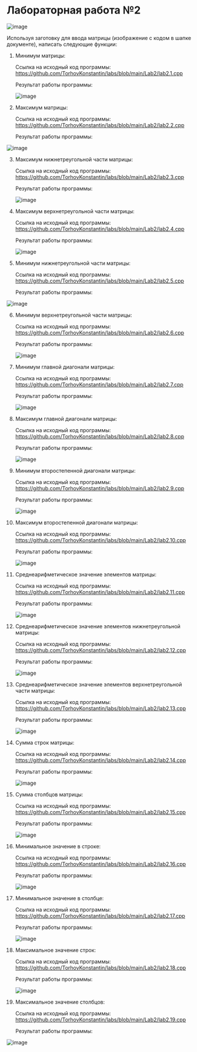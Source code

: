 # Лабораторная работа №2

![image](https://github.com/TorhovKonstantin/labs/assets/122263721/2c2bb9d8-f160-4b9a-9d04-399a582b866c)

Используя заготовку для ввода матрицы (изображение с кодом в шапке документе), написать следующие функции:

1) Минимум матрицы:

   Ссылка на исходный код программы: https://github.com/TorhovKonstantin/labs/blob/main/Lab2/lab2.1.cpp
   
   Результат работы программы:
   
   ![image](https://github.com/TorhovKonstantin/labs/assets/122263721/2c463a66-ce92-42a6-acd4-4e4594b56dc9)


2) Максимум матрицы:

   Ссылка на исходный код программы: https://github.com/TorhovKonstantin/labs/blob/main/Lab2/lab2.2.cpp

   Результат работы программы:

 ![image](https://github.com/TorhovKonstantin/labs/assets/122263721/5ad7ead7-9a55-45e7-b3dc-f8e734c6c9d4)

3) Максимум нижнетреугольной части матрицы:

   Ссылка на исходный код программы: https://github.com/TorhovKonstantin/labs/blob/main/Lab2/lab2.3.cpp

   Результат работы программы:

   ![image](https://github.com/TorhovKonstantin/labs/assets/122263721/1d23776d-5310-491e-aa7a-939646ad02ed)

4) Максимум верхнетреугольной части матрицы:

   Ссылка на исходный код программы: https://github.com/TorhovKonstantin/labs/blob/main/Lab2/lab2.4.cpp

   Результат работы программы:

   ![image](https://github.com/TorhovKonstantin/labs/assets/122263721/e4884914-ef52-41ff-b2b5-d7ef2cd57991)

5) Минимум нижнетреугольной части матрицы:

   Ссылка на исходный код программы: https://github.com/TorhovKonstantin/labs/blob/main/Lab2/lab2.5.cpp

    Результат работы программы:

![image](https://github.com/TorhovKonstantin/labs/assets/122263721/7c3263a4-3090-4109-a441-1af736d2ca8e)

6) Минимум верхнетреугольной части матрицы:

   Ссылка на исходный код программы: https://github.com/TorhovKonstantin/labs/blob/main/Lab2/lab2.6.cpp

    Результат работы программы:

   ![image](https://github.com/TorhovKonstantin/labs/assets/122263721/0200cda3-4c9c-45b9-80fc-2bba205463d0)

7) Минимум главной диагонали матрицы:

    Ссылка на исходный код программы: https://github.com/TorhovKonstantin/labs/blob/main/Lab2/lab2.7.cpp

   Результат работы программы:

   ![image](https://github.com/TorhovKonstantin/labs/assets/122263721/02a0cd9e-e89b-4a85-b5b1-2d7b9143865d)

8) Максимум главной диагонали матрицы:

   Ссылка на исходный код программы: https://github.com/TorhovKonstantin/labs/blob/main/Lab2/lab2.8.cpp

   Результат работы программы:

   ![image](https://github.com/TorhovKonstantin/labs/assets/122263721/91f55bd7-e209-4f24-b3fa-c0a3e30738e3)

9) Минимум второстепенной диагонали матрицы:

    Ссылка на исходный код программы: https://github.com/TorhovKonstantin/labs/blob/main/Lab2/lab2.9.cpp

    Результат работы программы:

   ![image](https://github.com/TorhovKonstantin/labs/assets/122263721/8323060f-68af-4493-a576-1f9d14bc6906)

10) Максимум второстепенной диагонали матрицы:

    Ссылка на исходный код программы: https://github.com/TorhovKonstantin/labs/blob/main/Lab2/lab2.10.cpp

    Результат работы программы:

    ![image](https://github.com/TorhovKonstantin/labs/assets/122263721/f6539df5-aab7-41ae-abf0-f181d974b932)

11) Среднеарифметическое значение элементов матрицы:

    Ссылка на исходный код программы: https://github.com/TorhovKonstantin/labs/blob/main/Lab2/lab2.11.cpp

    Результат работы программы:

    ![image](https://github.com/TorhovKonstantin/labs/assets/122263721/24461779-ce71-4f0c-9e85-3c6fec1d73dc)

12) Среднеарифметическое значение элементов нижнетреугольной матрицы:

    Ссылка на исходный код программы: https://github.com/TorhovKonstantin/labs/blob/main/Lab2/lab2.12.cpp

    Результат работы программы:

    ![image](https://github.com/TorhovKonstantin/labs/assets/122263721/9347c258-ae52-4ee4-896f-2756da8e988b)

13) Среднеарифметическое значение элементов верхнетреугольной части матрицы:

    Ссылка на исходный код программы: https://github.com/TorhovKonstantin/labs/blob/main/Lab2/lab2.13.cpp

    Результат работы программы:

    ![image](https://github.com/TorhovKonstantin/labs/assets/122263721/d8564f45-7f2f-4d76-a829-7e8fa7fc16a2)

14) Сумма строк матрицы:

    Ссылка на исходный код программы: https://github.com/TorhovKonstantin/labs/blob/main/Lab2/lab2.14.cpp

    Результат работы программы:

    ![image](https://github.com/TorhovKonstantin/labs/assets/122263721/dcc943ae-bb39-47f2-929c-8aabb9dbe41b)

15) Сумма столбцов матрицы:

    Ссылка на исходный код программы: https://github.com/TorhovKonstantin/labs/blob/main/Lab2/lab2.15.cpp

    Результат работы программы:

    ![image](https://github.com/TorhovKonstantin/labs/assets/122263721/5ca55410-710e-43ec-b4ba-1f48de03f5fd)

16) Минимальное значение в строке:

    Ссылка на исходный код программы: https://github.com/TorhovKonstantin/labs/blob/main/Lab2/lab2.16.cpp

    Результат работы программы:

    ![image](https://github.com/TorhovKonstantin/labs/assets/122263721/43fdbcb9-29c7-46b3-9592-4c9d4efcfd46)

17) Минимальное значение в столбце:

    Ссылка на исходный код программы: https://github.com/TorhovKonstantin/labs/blob/main/Lab2/lab2.17.cpp

    Результат работы программы:

    ![image](https://github.com/TorhovKonstantin/labs/assets/122263721/687c73ad-6504-41ce-a170-942db00080cd)

18) Максимальное значение строк:

    Ссылка на исходный код программы: https://github.com/TorhovKonstantin/labs/blob/main/Lab2/lab2.18.cpp

    Результат работы программы:

    ![image](https://github.com/TorhovKonstantin/labs/assets/122263721/da301677-39fb-4a19-b9ef-30a099145c51)

19) Максимальное значение столбцов:

    Ссылка на исходный код программы: https://github.com/TorhovKonstantin/labs/blob/main/Lab2/lab2.19.cpp

    Результат работы программы:

![image](https://github.com/TorhovKonstantin/labs/assets/122263721/e7cac947-e59d-4cb7-8ddf-4c291d49ad2b)
